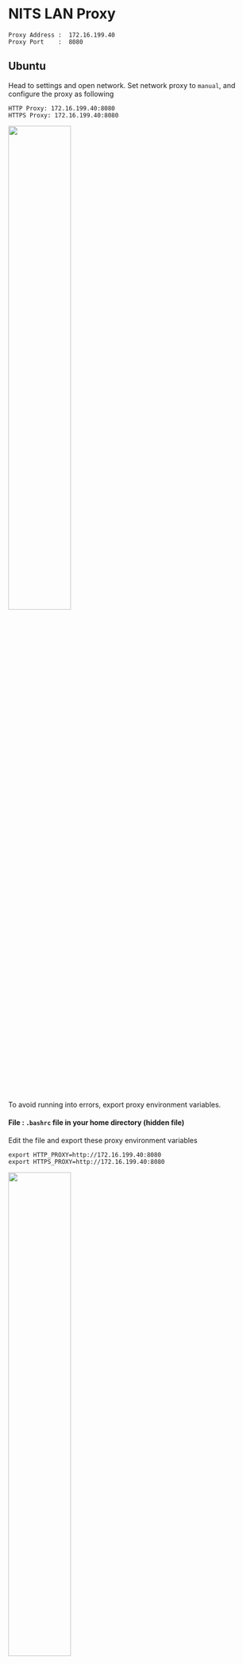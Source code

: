 # NITS LAN Proxy
```
Proxy Address :  172.16.199.40
Proxy Port    :  8080
```

## Ubuntu

Head to settings and open network.
Set network proxy to `manual`, and configure the proxy as following
```
HTTP Proxy: 172.16.199.40:8080
HTTPS Proxy: 172.16.199.40:8080
```

<img width="50%" src="https://user-images.githubusercontent.com/23384886/161261232-607e482f-9e9d-43e7-9470-8cd7c7acf28f.png"/>


To avoid running into errors, export proxy environment variables.

#### File : `.bashrc` file in your home directory (hidden file)

Edit the file and export these proxy environment variables
```
export HTTP_PROXY=http://172.16.199.40:8080
export HTTPS_PROXY=http://172.16.199.40:8080
 ```
 
 <img width="50%" src="https://user-images.githubusercontent.com/23384886/161261536-725a9678-9f02-4eb7-966d-c1ea96c4e87f.png"/>
 
To use **apt/apt-get** behind the proxy, configure the following file:
#### File  : `/etc/apt/apt.conf` 

If the file doesn't exist, create it and add these two lines in the apt.conf file:
```
Acquire::http::proxy "http://172.16.199.40:8080/";
Acquire::https::proxy "http://172.16.199.40:8080/";
```
*Note: Don't confuse `apt.conf.d` with `apt.conf`*

**Even after this some CLI tools may not work because they don't use the environment variable proxy.\
Just do a google search to find how to use *xyz* behind proxy, or go through the tool's documentation.**

### Router
Add the network gateway IP in ignore list to access you router configuration interface.

### WhatsApp Mobile
WhatsApp doesn't use network proxy settings and there's no configuration in the app to set a proxy \
so you'll have to use a 3rd party proxy or VPN app. Some free apps include
```
College Proxy
openVPN
ProxyDroid(root needed)
```

### Telegram
Telegram desktop apps have proxy configuration options built-in.\
Telegram mobile app has the option to set only SOCKS5 and MTProto proxy. \
To configure **http** proxy, use Telegram X.


